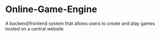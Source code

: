 # Online-Game-Engine
A backend/frontend system that allows users to create and play games hosted on a central website
